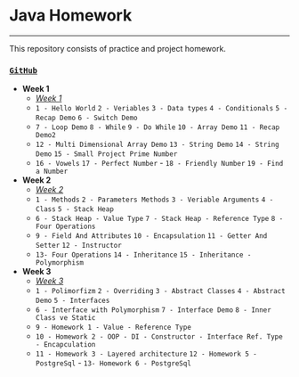 # Java Homework
---
This repository consists of practice and project homework.

### [`GitHub`](https://github.com/huseyinidin/KodlamaioHomeWork)
 - **Week 1**
	 - [*Week 1*](https://github.com/huseyinidin/KodlamaioHomeWork/tree/main/week1)
	 - `1 - Hello World` `2 - Veriables` `3 - Data types` `4 - Conditionals` `5 - Recap Demo` `6 - Switch Demo` 
	 - `7 - Loop Demo` `8 - While` `9 - Do While` `10 - Array Demo` `11 - Recap Demo2`
	 - `12 - Multi Dimensional Array Demo` `13 - String Demo` `14 - String Demo` `15 - Small Project Prime Number`
	 - `16 - Vowels` `17 - Perfect Number` - `18 - Friendly Number` `19 - Find a Number`
 - **Week 2**
	 - [*Week 2*](https://github.com/huseyinidin/KodlamaioHomeWork/tree/main/week2)
	 - `1 - Methods` `2 - Parameters Methods` `3 - Veriable Arguments` `4 - Class` `5 - Stack Heap` 
	 - `6 - Stack Heap - Value Type` `7 - Stack Heap - Reference Type` `8 - Four Operations` 
	 - `9 - Field And Attributes` `10 - Encapsulation` `11 - Getter And Setter` `12 - Instructor` 
	 - `13- Four Operations` `14 - Inheritance` `15 - Inheritance - Polymorphism`
 - **Week 3**
	 - [*Week 3*](https://github.com/huseyinidin/KodlamaioHomeWork/tree/main/week3)
	 - `1 - Polimorfizm` `2 - Overriding` `3 - Abstract Classes` `4 - Abstract Demo` `5 - Interfaces` 
	 - `6 - Interface with Polymorphism` `7 - Interface Demo` `8 - Inner Class ve Static` 
	 - `9 - Homework 1 - Value - Reference Type`
	 - `10 - Homework 2 - OOP - DI - Constructor - Interface Ref. Type - Encapculation` 
	 - `11 - Homework 3 - Layered architecture` `12 - Homework 5 - PostgreSql`  - `13- Homework 6 - PostgreSql`
